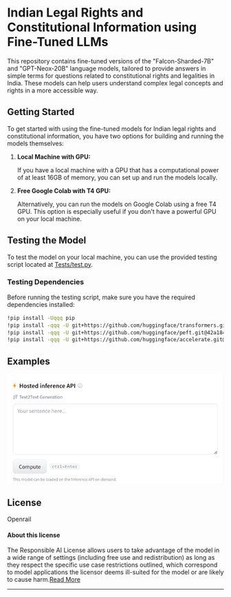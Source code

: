 # Indian Legal Rights and Constitutional Information using Fine-Tuned LLMs

This repository contains fine-tuned versions of the "Falcon-Sharded-7B" and "GPT-Neox-20B" language models, tailored to provide answers in simple terms for questions related to constitutional rights and legalities in India. These models can help users understand complex legal concepts and rights in a more accessible way.

## Getting Started

To get started with using the fine-tuned models for Indian legal rights and constitutional information, you have two options for building and running the models themselves:

1. **Local Machine with GPU:**

   If you have a local machine with a GPU that has a computational power of at least 16GB of memory, you can set up and run the models locally.

2. **Free Google Colab with T4 GPU:**

   Alternatively, you can run the models on Google Colab using a free T4 GPU. This option is especially useful if you don't have a powerful GPU on your local machine.

## Testing the Model

To test the model on your local machine, you can use the provided testing script located at [Tests/test.py](https://github.com/NeoZ666/constitution-LLM/blob/main/Tests/test.py).

### Testing Dependencies

Before running the testing script, make sure you have the required dependencies installed:

```bash
!pip install -Uqqq pip
!pip install -qqq -U git+https://github.com/huggingface/transformers.git@e03a9cc
!pip install -qqq -U git+https://github.com/huggingface/peft.git@42a184f
!pip install -qqq -U git+https://github.com/huggingface/accelerate.git@c9fbb71
```

## Examples

![Alt text](images/image.png)

## License

Openrail
#### About this license

The Responsible AI License allows users to take advantage of the model in a wide range of settings (including free use and redistribution) as long as they respect the specific use case restrictions outlined, which correspond to model applications the licensor deems ill-suited for the model or are likely to cause harm.[Read More](https://huggingface.co/blog/open_rail)

---
